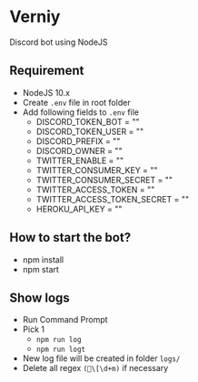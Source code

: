# Verniy
Discord bot using NodeJS

## Requirement
* NodeJS 10.x
* Create `.env` file in root folder
* Add following fields to `.env` file
  * DISCORD_TOKEN_BOT = ""
  * DISCORD_TOKEN_USER = ""
  * DISCORD_PREFIX = ""
  * DISCORD_OWNER = ""
  * TWITTER_ENABLE = ""
  * TWITTER_CONSUMER_KEY = ""
  * TWITTER_CONSUMER_SECRET = ""
  * TWITTER_ACCESS_TOKEN = ""
  * TWITTER_ACCESS_TOKEN_SECRET = ""
  * HEROKU_API_KEY = ""

## How to start the bot?
* npm install
* npm start

## Show logs
* Run Command Prompt
* Pick 1
  * `npm run log`
  * `npm run logt`
* New log file will be created in folder `logs/`
* Delete all regex `(\[\d+m)` if necessary